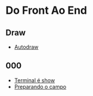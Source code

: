 # Do Front Ao End

## Draw
* [Autodraw](https://www.autodraw.com/)
  
## 000
* [Terminal é show](./000/terminal-e-show.md)
* [Preparando o campo](./000/preparando-o-campo.md)
